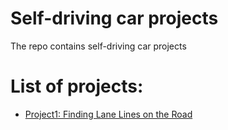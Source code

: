 # Self-driving car projects
The repo contains self-driving car projects

# List of projects:
*  [Project1: Finding Lane Lines on the Road](https://github.com/tranlyvu/self-driving-car-projects/tree/master/Finding%20Lane%20Lines)

